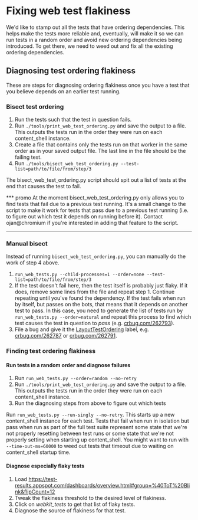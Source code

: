 
# Fixing web test flakiness

We'd like to stamp out all the tests that have ordering dependencies. This helps
make the tests more reliable and, eventually, will make it so we can run tests
in a random order and avoid new ordering dependencies being introduced. To get
there, we need to weed out and fix all the existing ordering dependencies.

## Diagnosing test ordering flakiness

These are steps for diagnosing ordering flakiness once you have a test that you
believe depends on an earlier test running.

### Bisect test ordering

1. Run the tests such that the test in question fails.
2. Run `./tools/print_web_test_ordering.py` and save the output to a file. This
   outputs the tests run in the order they were run on each content_shell
   instance.
3. Create a file that contains only the tests run on that worker in the same
   order as in your saved output file. The last line in the file should be the
   failing test.
4. Run
   `./tools/bisect_web_test_ordering.py --test-list=path/to/file/from/step/3`

The bisect_web_test_ordering.py script should spit out a list of tests at the
end that causes the test to fail.

*** promo
At the moment bisect_web_test_ordering.py only allows you to find tests that
fail due to a previous test running. It's a small change to the script to make
it work for tests that pass due to a previous test running (i.e. to figure out
which test it depends on running before it). Contact ojan@chromium if you're
interested in adding that feature to the script.
***

### Manual bisect

Instead of running `bisect_web_test_ordering.py`, you can manually do the work
of step 4 above.

1. `run_web_tests.py --child-processes=1 --order=none --test-list=path/to/file/from/step/3`
2. If the test doesn't fail here, then the test itself is probably just flaky.
   If it does, remove some lines from the file and repeat step 1. Continue
   repeating until you've found the dependency. If the test fails when run by
   itself, but passes on the bots, that means that it depends on another test to
   pass. In this case, you need to generate the list of tests run by
   `run_web_tests.py --order=natural` and repeat this process to find which test
   causes the test in question to *pass* (e.g.
   [crbug.com/262793](https://crbug.com/262793)).
3. File a bug and give it the
   [LayoutTestOrdering](https://crbug.com/?q=label:LayoutTestOrdering) label,
   e.g. [crbug.com/262787](https://crbug.com/262787) or
   [crbug.com/262791](https://crbug.com/262791).

### Finding test ordering flakiness

#### Run tests in a random order and diagnose failures

1. Run `run_web_tests.py --order=random --no-retry`
2. Run `./tools/print_web_test_ordering.py` and save the output to a file. This
   outputs the tests run in the order they were run on each content_shell
   instance.
3. Run the diagnosing steps from above to figure out which tests

Run `run_web_tests.py --run-singly --no-retry`. This starts up a new
content_shell instance for each test. Tests that fail when run in isolation but
pass when run as part of the full test suite represent some state that we're not
properly resetting between test runs or some state that we're not properly
setting when starting up content_shell. You might want to run with
`--time-out-ms=60000` to weed out tests that timeout due to waiting on
content_shell startup time.

#### Diagnose especially flaky tests

1. Load
   https://test-results.appspot.com/dashboards/overview.html#group=%40ToT%20Blink&flipCount=12
2. Tweak the flakiness threshold to the desired level of flakiness.
3. Click on *webkit_tests* to get that list of flaky tests.
4. Diagnose the source of flakiness for that test.
